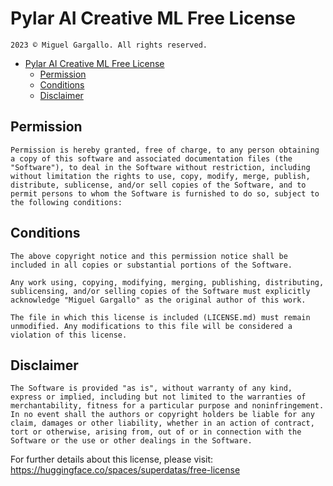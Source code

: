 # Pylar AI Creative ML Free License

    2023 © Miguel Gargallo. All rights reserved.

- [Pylar AI Creative ML Free License](#pylar-ai-creative-ml-free-license)
  - [Permission](#permission)
  - [Conditions](#conditions)
  - [Disclaimer](#disclaimer)

## Permission

    Permission is hereby granted, free of charge, to any person obtaining a copy of this software and associated documentation files (the "Software"), to deal in the Software without restriction, including without limitation the rights to use, copy, modify, merge, publish, distribute, sublicense, and/or sell copies of the Software, and to permit persons to whom the Software is furnished to do so, subject to the following conditions:

## Conditions

    The above copyright notice and this permission notice shall be included in all copies or substantial portions of the Software.

    Any work using, copying, modifying, merging, publishing, distributing, sublicensing, and/or selling copies of the Software must explicitly acknowledge "Miguel Gargallo" as the original author of this work.

    The file in which this license is included (LICENSE.md) must remain unmodified. Any modifications to this file will be considered a violation of this license.

## Disclaimer

    The Software is provided "as is", without warranty of any kind, express or implied, including but not limited to the warranties of merchantability, fitness for a particular purpose and noninfringement. In no event shall the authors or copyright holders be liable for any claim, damages or other liability, whether in an action of contract, tort or otherwise, arising from, out of or in connection with the Software or the use or other dealings in the Software.

For further details about this license, please visit: https://huggingface.co/spaces/superdatas/free-license